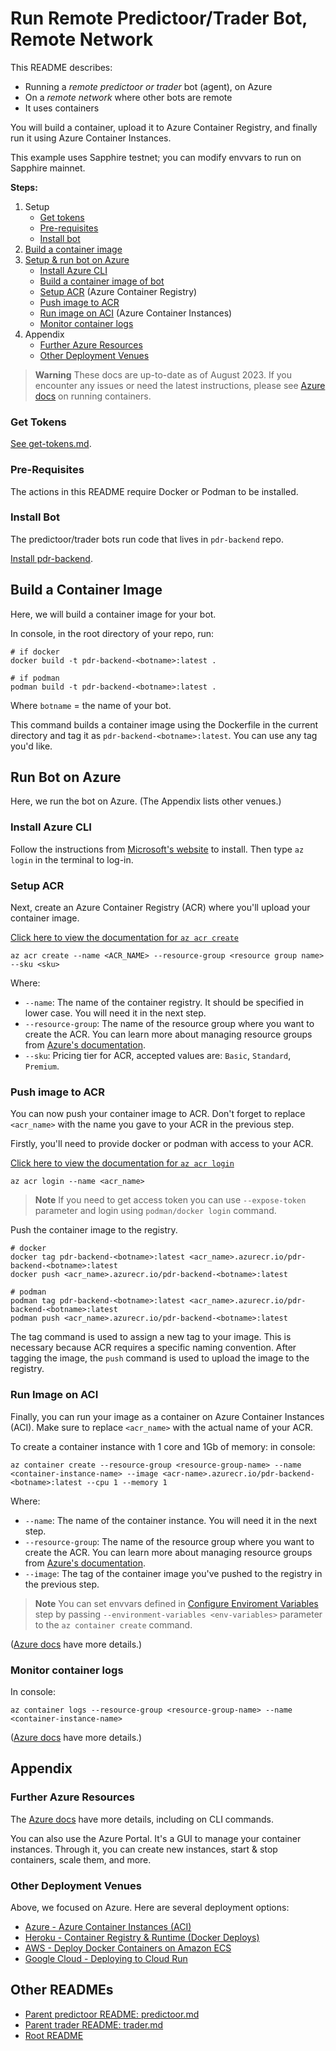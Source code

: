 # Run Remote Predictoor/Trader Bot, Remote Network

This README describes:
- Running a *remote predictoor or trader* bot (agent), on Azure
- On a *remote network* where other bots are remote
- It uses containers

You will build a container, upload it to Azure Container Registry, and finally run it using Azure Container Instances.

This example uses Sapphire testnet; you can modify envvars to run on Sapphire mainnet.


**Steps:**

1. Setup
    - [Get tokens](#get-tokens)
    - [Pre-requisites](#pre-requisites)
    - [Install bot](#install)
2. [Build a container image](#build-a-container-image)
2. [Setup & run bot on Azure](#run-bot-on-azure)
    - [Install Azure CLI](#install-azure-cli)
    - [Build a container image of bot](#build-container-image)
    - [Setup ACR](#setup-acr) (Azure Container Registry)
    - [Push image to ACR](#push-image-to-acr)
    - [Run image on ACI](#run-image-on-azure-aci) (Azure Container Instances)
    - [Monitor container logs](#monitor-container-logs)
3. Appendix
    - [Further Azure Resources](#further-azure-resources)
    - [Other Deployment Venues](#other-deployment-venues)

> **Warning**
> These docs are up-to-date as of August 2023. If you encounter any issues or need the latest instructions, please see [Azure docs](https://learn.microsoft.com/en-us/azure/app-service/tutorial-custom-container?tabs=azure-cli&pivots=container-linux) on running containers.

### Get Tokens

[See get-tokens.md](./get-tokens.md).

### Pre-Requisites

The actions in this README require Docker or Podman to be installed.

### Install Bot

The predictoor/trader bots run code that lives in `pdr-backend` repo.

[Install pdr-backend](install.md).


## Build a Container Image

Here, we will build a container image for your bot.

In console, in the root directory of your repo, run:
```console
# if docker
docker build -t pdr-backend-<botname>:latest .

# if podman
podman build -t pdr-backend-<botname>:latest .
```

Where `botname` = the name of your bot.

This command builds a container image using the Dockerfile in the current directory and tag it as `pdr-backend-<botname>:latest`. You can use any tag you'd like.


## Run Bot on Azure

Here, we run the bot on Azure. (The Appendix lists other venues.)

### Install Azure CLI

Follow the instructions from [Microsoft's website](https://learn.microsoft.com/en-us/cli/azure/install-azure-cli#install) to install. Then type `az login` in the terminal to log-in.

### Setup ACR

Next, create an Azure Container Registry (ACR) where you'll upload your container image.

[Click here to view the documentation for `az acr create`](https://learn.microsoft.com/en-us/cli/azure/acr?view=azure-cli-latest#az-acr-create)

```console
az acr create --name <ACR_NAME> --resource-group <resource group name> --sku <sku>
```

Where:
- `--name`: The name of the container registry. It should be specified in lower case. You will need it in the next step.
- `--resource-group`: The name of the resource group where you want to create the ACR. You can learn more about managing resource groups from [Azure's documentation](https://learn.microsoft.com/en-us/azure/azure-resource-manager/management/manage-resource-groups-portal).
- `--sku`: Pricing tier for ACR, accepted values are: `Basic`, `Standard`, `Premium`.

### Push image to ACR

You can now push your container image to ACR. Don't forget to replace `<acr_name>` with the name you gave to your ACR in the previous step.

Firstly, you'll need to provide docker or podman with access to your ACR.

[Click here to view the documentation for `az acr login`](https://learn.microsoft.com/en-us/cli/azure/acr?view=azure-cli-latest#az-acr-login)

```console
az acr login --name <acr_name>
```

> **Note**
> If you need to get access token you can use `--expose-token` parameter and login using `podman/docker login` command.

Push the container image to the registry.

```console
# docker
docker tag pdr-backend-<botname>:latest <acr_name>.azurecr.io/pdr-backend-<botname>:latest
docker push <acr_name>.azurecr.io/pdr-backend-<botname>:latest
```

```console
# podman
podman tag pdr-backend-<botname>:latest <acr_name>.azurecr.io/pdr-backend-<botname>:latest
podman push <acr_name>.azurecr.io/pdr-backend-<botname>:latest
```

The tag command is used to assign a new tag to your image. This is necessary because ACR requires a specific naming convention. After tagging the image, the `push` command is used to upload the image to the registry.

### Run Image on ACI

Finally, you can run your image as a container on Azure Container Instances (ACI). Make sure to replace `<acr_name>` with the actual name of your ACR.

To create a container instance with 1 core and 1Gb of memory: in console:
```console
az container create --resource-group <resource-group-name> --name <container-instance-name> --image <acr-name>.azurecr.io/pdr-backend-<botname>:latest --cpu 1 --memory 1
```

Where:
- `--name`: The name of the container instance. You will need it in the next step.
- `--resource-group`: The name of the resource group where you want to create the ACR. You can learn more about managing resource groups from [Azure's documentation](https://learn.microsoft.com/en-us/azure/azure-resource-manager/management/manage-resource-groups-portal).
- `--image`: The tag of the container image you've pushed to the registry in the previous step.

> **Note**
> You can set envvars defined in [Configure Enviroment Variables](#configure-environment-variables) step by passing `--environment-variables <env-variables>` parameter to the `az container create` command.

([Azure docs](https://learn.microsoft.com/en-us/cli/azure/container?view=azure-cli-latest#az-container-create) have more details.)

### Monitor container logs

In console:
```console
az container logs --resource-group <resource-group-name> --name <container-instance-name>
```

([Azure docs](https://learn.microsoft.com/en-us/cli/azure/container?view=azure-cli-latest#az-container-logs) have more details.)

## Appendix

### Further Azure Resources

The [Azure docs](https://learn.microsoft.com/en-us/cli/azure/container?view=azure-cli-latest) have more details, including on CLI commands.

You can also use the Azure Portal. It's a GUI to manage your container instances. Through it, you can create new instances, start & stop containers, scale them, and more.


### Other Deployment Venues

Above, we focused on Azure. Here are several deployment options:

- [Azure - Azure Container Instances (ACI)](#running-on-azure-as-a-container)
- [Heroku - Container Registry & Runtime (Docker Deploys)](https://devcenter.heroku.com/articles/container-registry-and-runtime)
- [AWS -  Deploy Docker Containers on Amazon ECS](https://aws.amazon.com/getting-started/hands-on/deploy-docker-containers/)
- [Google Cloud - Deploying to Cloud Run](https://cloud.google.com/run/docs/deploying)

## Other READMEs

- [Parent predictoor README: predictoor.md](./predictoor.md)
- [Parent trader README: trader.md](./trader.md)
- [Root README](../README.md)
